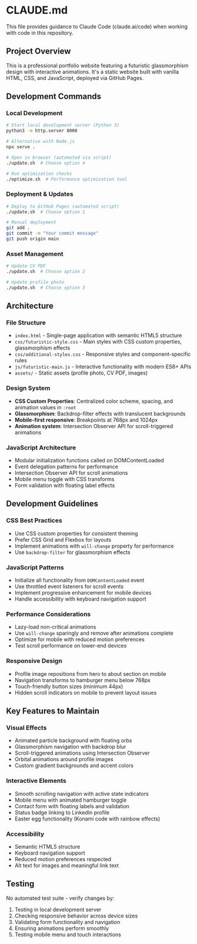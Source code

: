 # CLAUDE.md

This file provides guidance to Claude Code (claude.ai/code) when working with code in this repository.

## Project Overview

This is a professional portfolio website featuring a futuristic glassmorphism design with interactive animations. It's a static website built with vanilla HTML, CSS, and JavaScript, deployed via GitHub Pages.

## Development Commands

### Local Development
```bash
# Start local development server (Python 3)
python3 -m http.server 8000

# Alternative with Node.js
npx serve .

# Open in browser (automated via script)
./update.sh  # Choose option 4

# Run optimization checks
./optimize.sh  # Performance optimization tool
```

### Deployment & Updates
```bash
# Deploy to GitHub Pages (automated script)
./update.sh  # Choose option 1

# Manual deployment
git add .
git commit -m "Your commit message"
git push origin main
```

### Asset Management
```bash
# Update CV PDF
./update.sh  # Choose option 2

# Update profile photo
./update.sh  # Choose option 3
```

## Architecture

### File Structure
- `index.html` - Single-page application with semantic HTML5 structure
- `css/futuristic-style.css` - Main styles with CSS custom properties, glassmorphism effects
- `css/additional-styles.css` - Responsive styles and component-specific rules
- `js/futuristic-main.js` - Interactive functionality with modern ES6+ APIs
- `assets/` - Static assets (profile photo, CV PDF, images)

### Design System
- **CSS Custom Properties**: Centralized color scheme, spacing, and animation values in `:root`
- **Glassmorphism**: Backdrop-filter effects with translucent backgrounds
- **Mobile-first responsive**: Breakpoints at 768px and 1024px
- **Animation system**: Intersection Observer API for scroll-triggered animations

### JavaScript Architecture
- Modular initialization functions called on DOMContentLoaded
- Event delegation patterns for performance
- Intersection Observer API for scroll animations
- Mobile menu toggle with CSS transforms
- Form validation with floating label effects

## Development Guidelines

### CSS Best Practices
- Use CSS custom properties for consistent theming
- Prefer CSS Grid and Flexbox for layouts
- Implement animations with `will-change` property for performance
- Use `backdrop-filter` for glassmorphism effects

### JavaScript Patterns
- Initialize all functionality from `DOMContentLoaded` event
- Use throttled event listeners for scroll events
- Implement progressive enhancement for mobile devices
- Handle accessibility with keyboard navigation support

### Performance Considerations
- Lazy-load non-critical animations
- Use `will-change` sparingly and remove after animations complete
- Optimize for mobile with reduced motion preferences
- Test scroll performance on lower-end devices

### Responsive Design
- Profile image repositions from hero to about section on mobile
- Navigation transforms to hamburger menu below 768px
- Touch-friendly button sizes (minimum 44px)
- Hidden scroll indicators on mobile to prevent layout issues

## Key Features to Maintain

### Visual Effects
- Animated particle background with floating orbs
- Glassmorphism navigation with backdrop blur
- Scroll-triggered animations using Intersection Observer
- Orbital animations around profile images
- Custom gradient backgrounds and accent colors

### Interactive Elements
- Smooth scrolling navigation with active state indicators
- Mobile menu with animated hamburger toggle
- Contact form with floating labels and validation
- Status badge linking to LinkedIn profile
- Easter egg functionality (Konami code with rainbow effects)

### Accessibility
- Semantic HTML5 structure
- Keyboard navigation support
- Reduced motion preferences respected
- Alt text for images and meaningful link text

## Testing

No automated test suite - verify changes by:
1. Testing in local development server
2. Checking responsive behavior across device sizes
3. Validating form functionality and navigation
4. Ensuring animations perform smoothly
5. Testing mobile menu and touch interactions
